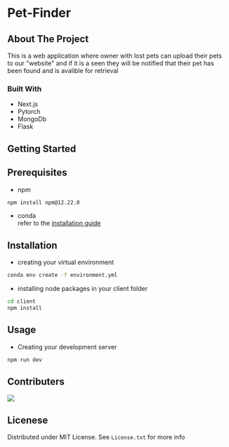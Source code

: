 # Pet-Finder

## About The Project

This is a web application where owner with lost pets can upload their pets to our "website" and if it is a seen they will be notified that their pet has been found and is avalible for retrieval

### Built With

- Next.js
- Pytorch
- MongoDb
- Flask

## Getting Started

## Prerequisites

- npm

```sh
npm install npm@12.22.0
```

- conda<br>
  refer to the [installation guide](https://docs.conda.io/projects/conda/en/latest/user-guide/install/index.html)

## Installation

- creating your virtual environment

```sh
conda env create -f environment.yml
```

- installing node packages in your client folder

```sh
cd client
npm install
```

## Usage

- Creating your development server

```sh
npm run dev
```

## Contributers

<a href="https://github.com/SheehanMaitra/pet-finder/graphs/contributors">
  <img src="https://contrib.rocks/image?repo=SheehanMaitra/pet-finder" />
</a>

## Licenese

Distributed under MIT License. See `License.txt` for more info
